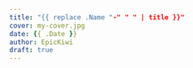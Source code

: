 ```yaml
---
title: "{{ replace .Name "-" " " | title }}"
cover: my-cover.jpg
date: {{ .Date }}
author: EpicKiwi
draft: true
---
```


